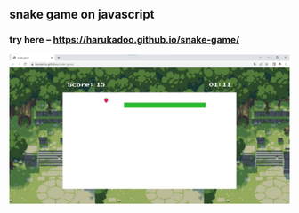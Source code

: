 ## snake game on javascript
### try here – https://harukadoo.github.io/snake-game/
![project image](/img/readme-img.jpg)
